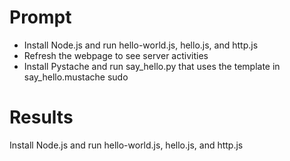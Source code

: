 # Prompt

- Install Node.js and run hello-world.js, hello.js, and http.js
- Refresh the webpage to see server activities
- Install Pystache and run say_hello.py that uses the template in say_hello.mustache
sudo

# Results

Install Node.js and run hello-world.js, hello.js, and http.js

![]()
